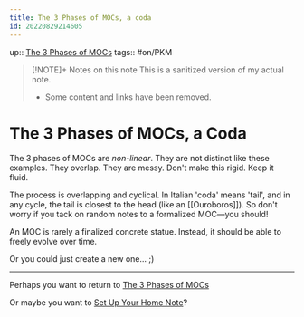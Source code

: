 ```yaml
---
title: The 3 Phases of MOCs, a coda
id: 20220829214605
---
```

up:: [The 3 Phases of MOCs]([[20220510005258]])
tags:: #on/PKM 

> [!NOTE]+ Notes on this note
> This is a sanitized version of my actual note. 
> - Some content and links have been removed.

# The 3 Phases of MOCs, a Coda
The 3 phases of MOCs are *non-linear*. They are not distinct like these examples. They overlap. They are messy. Don't make this rigid. Keep it fluid.

The process is overlapping and cyclical. In Italian 'coda' means 'tail', and in any cycle, the tail is closest to the head (like an [[Ouroboros]]). So don't worry if you tack on random notes to a formalized MOC—you should!

An MOC is rarely a finalized concrete statue. Instead, it should be able to freely evolve over time.

Or you could just create a new one... ;)

---
Perhaps you want to return to [The 3 Phases of MOCs]([[20220510005258]])

Or maybe you want to [Set Up Your Home Note]([[20220831004340]])?